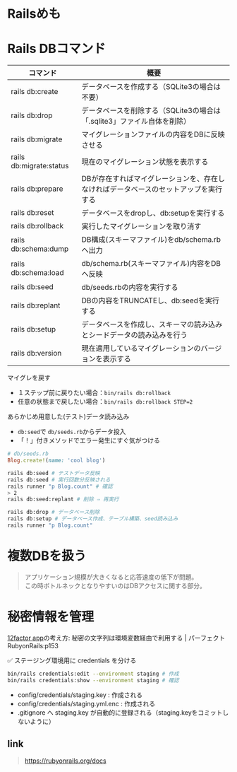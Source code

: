 # Railsめも

# Rails DBコマンド
| コマンド | 概要 |
|---------|------|
| rails db:create | データベースを作成する（SQLite3の場合は不要） |
| rails db:drop | データベースを削除する（SQLite3の場合は「.sqlite3」ファイル自体を削除） |
| rails db:migrate | マイグレーションファイルの内容をDBに反映させる |
| rails db:migrate:status | 現在のマイグレーション状態を表示する |
| rails db:prepare | DBが存在すればマイグレーションを、存在しなければデータベースのセットアップを実行する |
| rails db:reset | データベースをdropし、db:setupを実行する |
| rails db:rollback | 実行したマイグレーションを取り消す |
| rails db:schema:dump | DB構成(スキーマファイル)をdb/schema.rbへ出力 |
| rails db:schema:load | db/schema.rb(スキーマファイル)内容をDBへ反映 |
| rails db:seed | db/seeds.rbの内容を実行する |
| rails db:replant | DBの内容をTRUNCATEし、db:seedを実行する |
| rails db:setup | データベースを作成し、スキーマの読み込みとシードデータの読み込みを行う |
| rails db:version | 現在適用しているマイグレーションのバージョンを表示する |

マイグレを戻す
- １ステップ前に戻りたい場合：`bin/rails db:rollback`
- 任意の状態まで戻したい場合：`bin/rails db:rollback STEP=2` 

あらかじめ用意した(テスト)データ読み込み
- `db:seed`で `db/seeds.rb`からデータ投入
- 「！」付きメソッドでエラー発生にすぐ気がつける

```db/seeds.rb
# db/seeds.rb
Blog.create!(name: 'cool blog')
```
```sh
rails db:seed # テストデータ反映
rails db:seed # 実行回数分反映される
rails runner "p Blog.count" # 確認
> 2
rails db:seed:replant # 削除 ⇒ 再実行
```

```sh
rails db:drop # データベース削除
rails db:setup # データベース作成、テーブル構築、seed読み込み
rails runner "p Blog.count"
```

# 複数DBを扱う

> アプリケーション規模が大きくなると応答速度の低下が問題。  
この時ボトルネックとなりやすいのはDBアクセスに関する部分。
  
  
# 秘密情報を管理
[12factor app](https://12factor.net/ja/)の考え方: 秘密の文字列は環境変数経由で利用する | パーフェクトRubyonRails:p153

✅ ステージング環境用に credentials を分ける
```sh
bin/rails credentials:edit --environment staging # 作成
bin/rails credentials:show --environment staging # 確認
```

- config/credentials/staging.key : 作成される
- config/credentials/staging.yml.enc : 作成される
- .gitignore へ staging.key が自動的に登録される（staging.keyをコミットしないように）



 ## link

> https://rubyonrails.org/docs